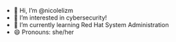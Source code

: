 - 👋 Hi, I’m @nicolelizm
- 👀 I’m interested in cybersecurity!
- 🌱 I’m currently learning Red Hat System Administration
- 😄 Pronouns: she/her
<!---
nicolelizm/nicolelizm is a ✨ special ✨ repository because its `README.md` (this file) appears on your GitHub profile.
You can click the Preview link to take a look at your changes.
--->
